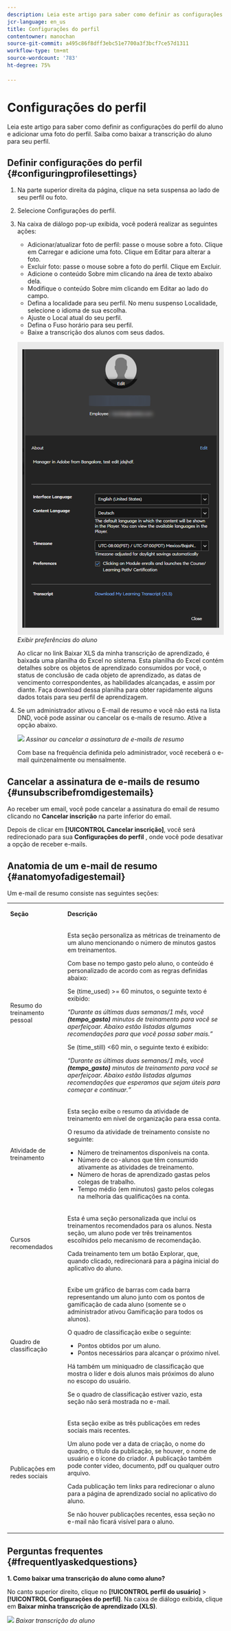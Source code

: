 ```yaml
---
description: Leia este artigo para saber como definir as configurações do perfil do aluno e adicionar uma foto do perfil. Saiba como baixar a transcrição do aluno para seu perfil.
jcr-language: en_us
title: Configurações do perfil
contentowner: manochan
source-git-commit: a495c86f8dff3ebc51e7700a3f3bcf7ce57d1311
workflow-type: tm+mt
source-wordcount: '783'
ht-degree: 75%

---
```




# Configurações do perfil

Leia este artigo para saber como definir as configurações do perfil do aluno e adicionar uma foto do perfil. Saiba como baixar a transcrição do aluno para seu perfil.

## Definir configurações do perfil {#configuringprofilesettings}

1. Na parte superior direita da página, clique na seta suspensa ao lado de seu perfil ou foto.
1. Selecione Configurações do perfil.
1. Na caixa de diálogo pop-up exibida, você poderá realizar as seguintes ações:

   * Adicionar/atualizar foto de perfil: passe o mouse sobre a foto. Clique em Carregar e adicione uma foto. Clique em Editar para alterar a foto.
   * Excluir foto: passe o mouse sobre a foto do perfil. Clique em Excluir.
   * Adicione o conteúdo Sobre mim clicando na área de texto abaixo dela.
   * Modifique o conteúdo Sobre mim clicando em Editar ao lado do campo.
   * Defina a localidade para seu perfil. No menu suspenso Localidade, selecione o idioma de sua escolha.
   * Ajuste o Local atual do seu perfil.
   * Defina o Fuso horário para seu perfil.
   * Baixe a transcrição dos alunos com seus dados.

   ![](assets/learner-preferences.png)
   *Exibir preferências do aluno*

   Ao clicar no link Baixar XLS da minha transcrição de aprendizado, é baixada uma planilha do Excel no sistema. Esta planilha do Excel contém detalhes sobre os objetos de aprendizado consumidos por você, o status de conclusão de cada objeto de aprendizado, as datas de vencimento correspondentes, as habilidades alcançadas, e assim por diante. Faça download dessa planilha para obter rapidamente alguns dados totais para seu perfil de aprendizagem.

1. Se um administrador ativou o E-mail de resumo e você não está na lista DND, você pode assinar ou cancelar os e-mails de resumo. Ative a opção abaixo.

   ![](assets/digest-email-option-learner.png)
   *Assinar ou cancelar a assinatura de e-mails de resumo*

   Com base na frequência definida pelo administrador, você receberá o e-mail quinzenalmente ou mensalmente.

## Cancelar a assinatura de e-mails de resumo {#unsubscribefromdigestemails}

Ao receber um email, você pode cancelar a assinatura do email de resumo clicando no **Cancelar inscrição** na parte inferior do email.

Depois de clicar em **[!UICONTROL Cancelar inscrição]**, você será redirecionado para sua **Configurações do perfil** , onde você pode desativar a opção de receber e-mails.

## Anatomia de um e-mail de resumo {#anatomyofadigestemail}

Um e-mail de resumo consiste nas seguintes seções:

<table>
 <tbody>
  <tr>
   <td>
    <p><b>Seção</b></p></td>
   <td>
    <p><b>Descrição</b></p></td>
  </tr>
  <tr>
   <td>
    <p>Resumo do treinamento pessoal</p></td>
   <td>
    <p>Esta seção personaliza as métricas de treinamento de um aluno mencionando o número de minutos gastos em treinamentos.</p>
    <p>Com base no tempo gasto pelo aluno, o conteúdo é personalizado de acordo com as regras definidas abaixo:</p>
    <p>Se (time_used) &gt;= 60 minutos, o seguinte texto é exibido:</p>
    <p><i>“Durante as últimas duas semanas/1 mês, você <b>(tempo_gasto)</b> minutos de treinamento para você se aperfeiçoar. Abaixo estão listadas algumas recomendações para que você possa saber mais.” </i></p>
    <p> Se (time_still) &lt;60 min, o seguinte texto é exibido:</p>
    <p><i>“Durante as últimas duas semanas/1 mês, você <b>(tempo_gasto)</b> minutos de treinamento para você se aperfeiçoar. Abaixo estão listadas algumas recomendações que esperamos que sejam úteis para começar e continuar.”</i></p></td>
  </tr>
  <tr>
   <td>
    <p>Atividade de treinamento</p></td>
   <td>
    <p>Esta seção exibe o resumo da atividade de treinamento em nível de organização para essa conta.</p>
    <p>O resumo da atividade de treinamento consiste no seguinte: </p>
    <ul>
     <li>Número de treinamentos disponíveis na conta.</li>
     <li>Número de co-alunos que têm consumido ativamente as atividades de treinamento.</li>
     <li>Número de horas de aprendizado gastas pelos colegas de trabalho.</li>
     <li>Tempo médio (em minutos) gasto pelos colegas na melhoria das qualificações na conta.</li>
    </ul></td>
  </tr>
  <tr>
   <td>
    <p>Cursos recomendados</p></td>
   <td>
    <p>Esta é uma seção personalizada que inclui os treinamentos recomendados para os alunos. Nesta seção, um aluno pode ver três treinamentos escolhidos pelo mecanismo de recomendação.</p>
    <p>Cada treinamento tem um botão Explorar, que, quando clicado, redirecionará para a página inicial do aplicativo do aluno.  </p></td>
  </tr>
  <tr>
   <td>
    <p>Quadro de classificação</p></td>
   <td>
    <p>Exibe um gráfico de barras com cada barra representando um aluno junto com os pontos de gamificação de cada aluno (somente se o administrador ativou Gamificação para todos os alunos).</p>
    <p>O quadro de classificação exibe o seguinte:</p>
    <ul>
     <li>Pontos obtidos por um aluno.</li>
     <li>Pontos necessários para alcançar o próximo nível.</li>
    </ul>
    <p>Há também um miniquadro de classificação que mostra o líder e dois alunos mais próximos do aluno no escopo do usuário.</p>
    <p>Se o quadro de classificação estiver vazio, esta seção não será mostrada no e-mail.</p></td>
  </tr>
  <tr>
   <td>
    <p><a>Publicações em redes sociais</a></p></td>
   <td>
    <p>Esta seção exibe as três publicações em redes sociais mais recentes.</p>
    <p>Um aluno pode ver a data de criação, o nome do quadro, o título da publicação, se houver, o nome de usuário e o ícone do criador. A publicação também pode conter vídeo, documento, pdf ou qualquer outro arquivo.</p>
    <p>Cada publicação tem links para redirecionar o aluno para a página de aprendizado social no aplicativo do aluno.</p>
    <p>Se não houver publicações recentes, essa seção no e-mail não ficará visível para o aluno.</p></td>
  </tr>
 </tbody>
</table>

## Perguntas frequentes {#frequentlyaskedquestions}

**1. Como baixar uma transcrição do aluno como aluno?**

No canto superior direito, clique no **[!UICONTROL perfil do usuário]** > **[!UICONTROL Configurações do perfil]**. Na caixa de diálogo exibida, clique em **Baixar minha transcrição de aprendizado (XLS)**.

![](assets/dowload-lt.png)
*Baixar transcrição do aluno*
